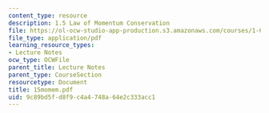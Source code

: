 ```yaml
---
content_type: resource
description: 1.5 Law of Momentum Conservation
file: https://ol-ocw-studio-app-production.s3.amazonaws.com/courses/1-63-advanced-fluid-dynamics-of-the-environment-fall-2002/9c89bd5fd8f9c4a4748a64e2c333acc1_15momem.pdf
file_type: application/pdf
learning_resource_types:
- Lecture Notes
ocw_type: OCWFile
parent_title: Lecture Notes
parent_type: CourseSection
resourcetype: Document
title: 15momem.pdf
uid: 9c89bd5f-d8f9-c4a4-748a-64e2c333acc1
---
```

